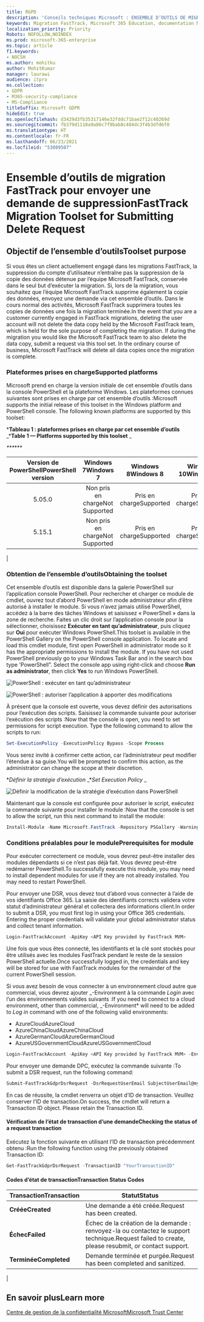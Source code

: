 ```yaml
---
title: RGPD
description: 'Conseils techniques Microsoft : ENSEMBLE D’OUTILS DE MIGRATION FASTTRACK POUR ENVOYER UNE DEMANDE DE SUPPRESSION'
keywords: Migration FastTrack, Microsoft 365 Éducation, documentation Microsoft 365, RGPD
localization_priority: Priority
Robots: NOFOLLOW,NOINDEX
ms.prod: microsoft-365-enterprise
ms.topic: article
f1.keywords:
- NOCSH
ms.author: mohitku
author: MohitKumar
manager: laurawi
audience: itpro
ms.collection:
- GDPR
- M365-security-compliance
- MS-Compliance
titleSuffix: Microsoft GDPR
hideEdit: true
ms.openlocfilehash: d3429d3fb35317146e32fddc71bae2f12c40269d
ms.sourcegitcommit: fb379d1110a9a86c7f9bab8c484dc3f4b3dfd6f0
ms.translationtype: HT
ms.contentlocale: fr-FR
ms.lasthandoff: 06/23/2021
ms.locfileid: "53089507"
---
```

# <a name="fasttrack-migration-toolset-for-submitting-delete-request"></a><span data-ttu-id="f43ad-104">Ensemble d’outils de migration FastTrack pour envoyer une demande de suppression</span><span class="sxs-lookup"><span data-stu-id="f43ad-104">FastTrack Migration Toolset for Submitting Delete Request</span></span>

## <a name="toolset-purpose"></a><span data-ttu-id="f43ad-105">Objectif de l’ensemble d’outils</span><span class="sxs-lookup"><span data-stu-id="f43ad-105">Toolset purpose</span></span>

<span data-ttu-id="f43ad-p101">Si vous êtes un client actuellement engagé dans les migrations FastTrack, la suppression du compte d’utilisateur n’entraîne pas la suppression de la copie des données détenue par l’équipe Microsoft FastTrack, conservée dans le seul but d’exécuter la migration. Si, lors de la migration, vous souhaitez que l’équipe Microsoft FastTrack supprime également la copie des données, envoyez une demande via cet ensemble d’outils. Dans le cours normal des activités, Microsoft FastTrack supprimera toutes les copies de données une fois la migration terminée.</span><span class="sxs-lookup"><span data-stu-id="f43ad-p101">In the event that you are a customer currently engaged in FastTrack migrations, deleting the user account will not delete the data copy held by the Microsoft FastTrack team, which is held for the sole purpose of completing the migration. If during the migration you would like the Microsoft FastTrack team to also delete the data copy, submit a request via this tool set. In the ordinary course of business, Microsoft FastTrack will delete all data copies once the migration is complete.</span></span>

### <a name="supported-platforms"></a><span data-ttu-id="f43ad-109">Plateformes prises en charge</span><span class="sxs-lookup"><span data-stu-id="f43ad-109">Supported platforms</span></span>

<span data-ttu-id="f43ad-p102">Microsoft prend en charge la version initiale de cet ensemble d’outils dans la console PowerShell et la plateforme Windows. Les plateformes connues suivantes sont prises en charge par cet ensemble d’outils :</span><span class="sxs-lookup"><span data-stu-id="f43ad-p102">Microsoft supports the initial release of this  toolset in the Windows platform and PowerShell console. The following known platforms are supported by this toolset:</span></span>

<span data-ttu-id="f43ad-112">\***Tableau 1 : plateformes prises en charge par cet ensemble d’outils** _</span><span class="sxs-lookup"><span data-stu-id="f43ad-112">\***Table 1 — Platforms supported by this toolset** _</span></span>

<span data-ttu-id="f43ad-113">_\*\*\*</span><span class="sxs-lookup"><span data-stu-id="f43ad-113">_\*\*\*</span></span>

|<span data-ttu-id="f43ad-114">Version de PowerShell</span><span class="sxs-lookup"><span data-stu-id="f43ad-114">PowerShell version</span></span>|<span data-ttu-id="f43ad-115">Windows 7</span><span class="sxs-lookup"><span data-stu-id="f43ad-115">Windows 7</span></span>|<span data-ttu-id="f43ad-116">Windows 8</span><span class="sxs-lookup"><span data-stu-id="f43ad-116">Windows 8</span></span>|<span data-ttu-id="f43ad-117">Windows 10</span><span class="sxs-lookup"><span data-stu-id="f43ad-117">Windows 10</span></span>|<span data-ttu-id="f43ad-118">Windows Server 2012</span><span class="sxs-lookup"><span data-stu-id="f43ad-118">Windows Server 2012</span></span>|<span data-ttu-id="f43ad-119">Windows Server 2016</span><span class="sxs-lookup"><span data-stu-id="f43ad-119">Windows Server 2016</span></span>|
|:---:|:---:|:---:|:---:|:---:|:---:|
|<span data-ttu-id="f43ad-120">5.0</span><span class="sxs-lookup"><span data-stu-id="f43ad-120">5.0</span></span>|<span data-ttu-id="f43ad-121">Non pris en charge</span><span class="sxs-lookup"><span data-stu-id="f43ad-121">Not Supported</span></span>|<span data-ttu-id="f43ad-122">Pris en charge</span><span class="sxs-lookup"><span data-stu-id="f43ad-122">Supported</span></span>|<span data-ttu-id="f43ad-123">Pris en charge</span><span class="sxs-lookup"><span data-stu-id="f43ad-123">Supported</span></span>|<span data-ttu-id="f43ad-124">Pris en charge</span><span class="sxs-lookup"><span data-stu-id="f43ad-124">Supported</span></span>|<span data-ttu-id="f43ad-125">Pris en charge</span><span class="sxs-lookup"><span data-stu-id="f43ad-125">Supported</span></span>|
|<span data-ttu-id="f43ad-126">5.1</span><span class="sxs-lookup"><span data-stu-id="f43ad-126">5.1</span></span>|<span data-ttu-id="f43ad-127">Non pris en charge</span><span class="sxs-lookup"><span data-stu-id="f43ad-127">Not Supported</span></span>|<span data-ttu-id="f43ad-128">Pris en charge</span><span class="sxs-lookup"><span data-stu-id="f43ad-128">Supported</span></span>|<span data-ttu-id="f43ad-129">Pris en charge</span><span class="sxs-lookup"><span data-stu-id="f43ad-129">Supported</span></span>|<span data-ttu-id="f43ad-130">Pris en charge</span><span class="sxs-lookup"><span data-stu-id="f43ad-130">Supported</span></span>|<span data-ttu-id="f43ad-131">Pris en charge</span><span class="sxs-lookup"><span data-stu-id="f43ad-131">Supported</span></span>|
|

### <a name="obtaining-the-toolset"></a><span data-ttu-id="f43ad-132">Obtention de l’ensemble d’outils</span><span class="sxs-lookup"><span data-stu-id="f43ad-132">Obtaining the toolset</span></span>

<span data-ttu-id="f43ad-p103">Cet ensemble d’outils est disponible dans la galerie PowerShell sur l’application console PowerShell. Pour rechercher et charger ce module de cmdlet, ouvrez tout d’abord PowerShell en mode administrateur afin d’être autorisé à installer le module. Si vous n’avez jamais utilisé PowerShell, accédez à la barre des tâches Windows et saisissez « PowerShell » dans la zone de recherche. Faites un clic droit sur l’application console pour la sélectionner, choisissez **Exécuter en tant qu’administrateur**, puis cliquez sur **Oui** pour exécuter Windows PowerShell.</span><span class="sxs-lookup"><span data-stu-id="f43ad-p103">This toolset is available in the PowerShell Gallery on the PowerShell console application.  To locate and load this cmdlet module, first open PowerShell in administrator mode so it has the appropriate permissions to install the module. If you have not used PowerShell previously go to your Windows Task Bar and in the search box type 'PowerShell”. Select the console app using right-click and choose **Run as administrator**, then click **Yes** to run Windows PowerShell.</span></span>

![PowerShell : exécuter en tant qu’administrateur](../media/fasttrack-powershell_image.png)

![PowerShell : autoriser l’application à apporter des modifications](../media/fasttrack-run-powershell_image.png)

<span data-ttu-id="f43ad-p104">À présent que la console est ouverte, vous devez définir des autorisations pour l’exécution des scripts. Saisissez la commande suivante pour autoriser l’exécution des scripts :</span><span class="sxs-lookup"><span data-stu-id="f43ad-p104">Now that the console is open, you need to set permissions for script execution. Type the following command to allow the scripts to run:</span></span>

```powershell
Set-ExecutionPolicy -ExecutionPolicy Bypass -Scope Process
```

<span data-ttu-id="f43ad-141">Vous serez invité à confirmer cette action, car l’administrateur peut modifier l’étendue à sa guise.</span><span class="sxs-lookup"><span data-stu-id="f43ad-141">You will be prompted to confirm this action, as the administrator can change the scope at their discretion.</span></span>

<span data-ttu-id="f43ad-142">\**_Définir la stratégie d’exécution_* _</span><span class="sxs-lookup"><span data-stu-id="f43ad-142">\**_Set Execution Policy_* _</span></span>

![Définir la modification de la stratégie d’exécution dans PowerShell](../media/powershell-set-execution-policy_image.png)

<span data-ttu-id="f43ad-144">Maintenant que la console est configurée pour autoriser le script, exécutez la commande suivante pour installer le module :</span><span class="sxs-lookup"><span data-stu-id="f43ad-144">Now that the console is set to allow the script, run this next command to install the module:</span></span>

```powershell
Install-Module -Name Microsoft.FastTrack -Repository PSGallery -WarningAction SilentlyContinue -Force
```

### <a name="prerequisites-for-module"></a><span data-ttu-id="f43ad-145">Conditions préalables pour le module</span><span class="sxs-lookup"><span data-stu-id="f43ad-145">Prerequisites for module</span></span>

<span data-ttu-id="f43ad-p105">Pour exécuter correctement ce module, vous devrez peut-être installer des modules dépendants si ce n’est pas déjà fait. Vous devrez peut-être redémarrer PowerShell.</span><span class="sxs-lookup"><span data-stu-id="f43ad-p105">To successfully execute this module, you may need to install dependent modules for use if they are not already installed. You may need to restart PowerShell.</span></span>

<span data-ttu-id="f43ad-p106">Pour envoyer une DSR, vous devez tout d’abord vous connecter à l’aide de vos identifiants Office 365. La saisie des identifiants corrects validera votre statut d’administrateur général et collectera des informations client.</span><span class="sxs-lookup"><span data-stu-id="f43ad-p106">In order to submit a DSR, you must first log in using your Office 365 credentials. Entering the proper credentials will validate your global administrator status and collect tenant information.</span></span>

```powershell
Login-FastTrackAccount -ApiKey <API Key provided by FastTrack MVM>
```

<span data-ttu-id="f43ad-150">Une fois que vous êtes connecté, les identifiants et la clé sont stockés pour être utilisés avec les modules FastTrack pendant le reste de la session PowerShell actuelle.</span><span class="sxs-lookup"><span data-stu-id="f43ad-150">Once successfully logged in, the credentials and key will be stored for use with FastTrack modules for the remainder of the current PowerShell session.</span></span>

<span data-ttu-id="f43ad-151">Si vous avez besoin de vous connecter à un environnement cloud autre que commercial, vous devrez ajouter _-Environment à la commande *Login* avec l’un des environnements valides suivants :</span><span class="sxs-lookup"><span data-stu-id="f43ad-151">If you need to connect to a cloud environment, other than commercial, _-Environment\* will need to be added to *Log in* command with one of the following valid environments:</span></span>

- <span data-ttu-id="f43ad-152">AzureCloud</span><span class="sxs-lookup"><span data-stu-id="f43ad-152">AzureCloud</span></span>
- <span data-ttu-id="f43ad-153">AzureChinaCloud</span><span class="sxs-lookup"><span data-stu-id="f43ad-153">AzureChinaCloud</span></span>
- <span data-ttu-id="f43ad-154">AzureGermanCloud</span><span class="sxs-lookup"><span data-stu-id="f43ad-154">AzureGermanCloud</span></span>
- <span data-ttu-id="f43ad-155">AzureUSGovernmentCloud</span><span class="sxs-lookup"><span data-stu-id="f43ad-155">AzureUSGovernmentCloud</span></span>

```powershell
Login-FastTrackAccount -ApiKey <API Key provided by FastTrack MVM> -Environment <cloud environment>
```

<span data-ttu-id="f43ad-156">Pour envoyer une demande DPC, exécutez la commande suivante :</span><span class="sxs-lookup"><span data-stu-id="f43ad-156">To submit a DSR request, run the following command:</span></span>

```powershell
Submit-FastTrackGdprDsrRequest -DsrRequestUserEmail SubjectUserEmail@mycompany.com
```

<span data-ttu-id="f43ad-p107">En cas de réussite, la cmdlet renverra un objet d’ID de transaction. Veuillez conserver l’ID de transaction.</span><span class="sxs-lookup"><span data-stu-id="f43ad-p107">On success, the cmdlet will return a Transaction ID object. Please retain the Transaction ID.</span></span>

#### <a name="checking-the-status-of-a-request-transaction"></a><span data-ttu-id="f43ad-159">Vérification de l’état de transaction d’une demande</span><span class="sxs-lookup"><span data-stu-id="f43ad-159">Checking the status of a request transaction</span></span>

<span data-ttu-id="f43ad-160">Exécutez la fonction suivante en utilisant l’ID de transaction précédemment obtenu :</span><span class="sxs-lookup"><span data-stu-id="f43ad-160">Run the following function using the previously obtained Transaction ID:</span></span>

```powershell
Get-FastTrackGdprDsrRequest -TransactionID "YourTransactionID"
```

#### <a name="transaction-status-codes"></a><span data-ttu-id="f43ad-161">Codes d’état de transaction</span><span class="sxs-lookup"><span data-stu-id="f43ad-161">Transaction Status Codes</span></span>

|<span data-ttu-id="f43ad-162">Transaction</span><span class="sxs-lookup"><span data-stu-id="f43ad-162">Transaction</span></span>|<span data-ttu-id="f43ad-163">Statut</span><span class="sxs-lookup"><span data-stu-id="f43ad-163">Status</span></span>|
|---|---|
|<span data-ttu-id="f43ad-164">**Créée**</span><span class="sxs-lookup"><span data-stu-id="f43ad-164">**Created**</span></span>|<span data-ttu-id="f43ad-165">Une demande a été créée.</span><span class="sxs-lookup"><span data-stu-id="f43ad-165">Request has been created.</span></span>|
|<span data-ttu-id="f43ad-166">**Échec**</span><span class="sxs-lookup"><span data-stu-id="f43ad-166">**Failed**</span></span>|<span data-ttu-id="f43ad-167">Échec de la création de la demande : renvoyez-la ou contactez le support technique.</span><span class="sxs-lookup"><span data-stu-id="f43ad-167">Request failed to create, please resubmit, or contact support.</span></span>|
|<span data-ttu-id="f43ad-168">**Terminée**</span><span class="sxs-lookup"><span data-stu-id="f43ad-168">**Completed**</span></span>|<span data-ttu-id="f43ad-169">Demande terminée et purgée.</span><span class="sxs-lookup"><span data-stu-id="f43ad-169">Request has been completed and sanitized.</span></span>|
|

<!-- original version: **Created**  Request has been created<br/>**Failed** Request failed to create, please resubmit, or contact support<br/>**Completed** Request has been completed and sanitized -->

## <a name="learn-more"></a><span data-ttu-id="f43ad-170">En savoir plus</span><span class="sxs-lookup"><span data-stu-id="f43ad-170">Learn more</span></span>

[<span data-ttu-id="f43ad-171">Centre de gestion de la confidentialité Microsoft</span><span class="sxs-lookup"><span data-stu-id="f43ad-171">Microsoft Trust Center</span></span>](https://www.microsoft.com/trust-center/privacy/gdpr-overview)
